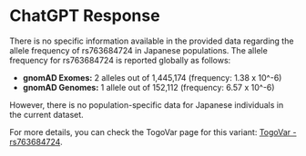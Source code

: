 # ChatGPT Response

There is no specific information available in the provided data regarding the allele frequency of rs763684724 in Japanese populations. The allele frequency for rs763684724 is reported globally as follows:

- **gnomAD Exomes:** 2 alleles out of 1,445,174 (frequency: 1.38 x 10^-6)
- **gnomAD Genomes:** 1 allele out of 152,112 (frequency: 6.57 x 10^-6)

However, there is no population-specific data for Japanese individuals in the current dataset.

For more details, you can check the TogoVar page for this variant: [TogoVar - rs763684724](https://identifiers.org/dbsnp/rs763684724).